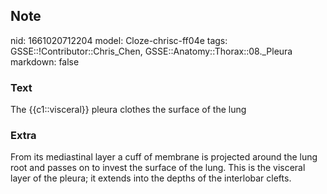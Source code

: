 ## Note
nid: 1661020712204
model: Cloze-chrisc-ff04e
tags: GSSE::!Contributor::Chris_Chen, GSSE::Anatomy::Thorax::08._Pleura
markdown: false

### Text
The {{c1::visceral}} pleura clothes the surface of the lung

### Extra
From its mediastinal layer a cuff of membrane is projected around the lung root and passes on to invest the surface of the lung. This is the visceral layer of the pleura; it extends into the depths of the interlobar clefts.
